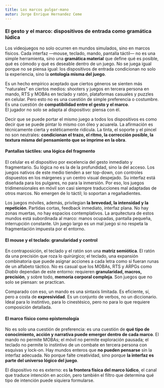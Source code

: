```yaml
---
title: Los marcos pulgar-mano
autor: Jorge Enrique Hernandez Ceme
---
```

### El gesto y el marco: dispositivos de entrada como gramática lúdica

Los videojuegos no solo ocurren en mundos simulados, sino en marcos físicos. Cada interfaz —mouse, teclado, mando, pantalla táctil— no es una simple herramienta, sino una **gramática material** que define qué es posible, qué es cómodo y qué es deseable dentro de un juego. No se juega igual porque no se piensa igual: los dispositivos de entrada condicionan no solo la experiencia, sino la **ontología misma del juego**.

Es un hecho empírico aceptado que ciertos géneros se sienten más “naturales” en ciertos medios: shooters y juegos en tercera persona en mando, RTS y MOBAs en teclado y ratón, plataformas casuales y puzzles en celular. Pero esto no es una cuestión de simple preferencia o costumbre. Es una cuestión de **compatibilidad entre el gesto y el marco**.  
El jugador no solo se adapta al dispositivo: piensa con él.

Decir que se puede portar el mismo juego a todos los dispositivos es como decir que se puede pintar lo mismo con óleo y acuarela. La afirmación es técnicamente cierta y estéticamente ridícula. La tinta, el soporte y el pincel no son neutrales: **condicionan el trazo, el ritmo, la corrección posible, la textura misma del pensamiento que se imprime en la obra**.

#### Pantallas táctiles: una lógica del fragmento

El celular es el dispositivo por excelencia del gesto inmediato y fragmentario. Su lógica no es la de la profundidad, sino la del acceso. Los juegos nativos de este medio tienden a ser top-down, con controles dispuestos en los márgenes y un centro visual despejado. Su interfaz está diseñada para los pulgares, no para la inmersión. Por eso, los juegos tridimensionales en móvil son casi siempre traducciones mal adaptadas de otros marcos. No emergen de lo táctil; lo soportan a regañadientes.

Los juegos móviles, además, privilegian **la brevedad, la intensidad y la repetición**. Partidas cortas, feedback inmediato, interfaz plana. No hay zonas muertas, no hay espacios contemplativos. La arquitectura de estos mundos está subordinada al marco: manos ocupadas, pantalla pequeña, interrupción constante. Un juego largo es un mal juego si no respeta la fragmentación impuesta por el entorno.

#### El mouse y el teclado: granularidad y control

En contraposición, el teclado y el ratón son una **matriz semiótica**. El ratón da una precisión que roza lo quirúrgico; el teclado, una expansión combinatoria que puede asignar acciones a cada letra como si fueran runas de un alfabeto táctico. No es casual que los MOBAs, RTS y ARPGs como _Diablo_ dependan de este entorno: requieren **granularidad, macros, precisión**, y sobre todo, **memoria corporal compleja**. Son juegos que no solo se piensan: se practican.

Comparado con eso, un mando es una sintaxis limitada. Es eficiente, sí, pero a costa de **expresividad**. Es un conjunto de verbos, no un diccionario. Ideal para lo instintivo, para lo cinestésico, pero no para lo que requiere composición detallada.

#### El marco físico como epistemología

No es solo una cuestión de preferencia: es una cuestión de **qué tipo de conocimiento, acción y narrativa puede emerger dentro de cada marco**. El mando no permite MOBAs; el móvil no permite exploración pausada; el teclado no permite lo instintivo de un combate en tercera persona con esquivas y lock-on. Hay mundos enteros que **no pueden pensarse** sin la interfaz adecuada. No porque falte creatividad, sino porque **la interfaz es parte del universo lógico del juego**.

El dispositivo no es externo: es **la frontera física del marco lúdico**, el canal que traduce intención en acción, pero también el filtro que determina qué tipo de intención puede siquiera formularse.
